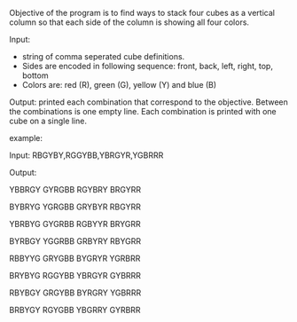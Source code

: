 Objective of the program is to find ways to stack four cubes as a vertical column so that each side of the column is showing all four colors.

Input: 
- string of comma seperated cube definitions. 
- Sides are encoded in following sequence: front, back, left, right, top, bottom
- Colors are: red (R), green (G), yellow (Y) and blue (B)

Output:
printed each combination that correspond to the objective. Between the combinations is one empty line. Each combination is printed with one cube on a single line.

example:

Input: RBGYBY,RGGYBB,YBRGYR,YGBRRR

Output:

YBBRGY
GYRGBB
RGYBRY
BRGYRR

BYBRYG
YGRGBB
GRYBYR
RBGYRR

YBRBYG
GYGRBB
RGBYYR
BRYGRR

BYRBGY
YGGRBB
GRBYRY
RBYGRR

RBBYYG
GRYGBB
BYGRYR
YGRBRR

BRYBYG
RGGYBB
YBRGYR
GYBRRR

RBYBGY
GRGYBB
BYRGRY
YGBRRR

BRBYGY
RGYGBB
YBGRRY
GYRBRR
